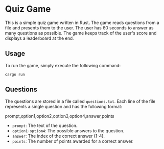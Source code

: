 # Quiz Game

This is a simple quiz game written in Rust. The game reads questions from a file and presents them to the user. The user has 60 seconds to answer as many questions as possible. The game keeps track of the user's score and displays a leaderboard at the end.

## Usage

To run the game, simply execute the following command:

`cargo run`

## Questions

The questions are stored in a file called `questions.txt`. Each line of the file represents a single question and has the following format:

prompt,option1,option2,option3,option4,answer,points


- `prompt`: The text of the question.
- `option1`-`option4`: The possible answers to the question.
- `answer`: The index of the correct answer (1-4).
- `points`: The number of points awarded for a correct answer.

